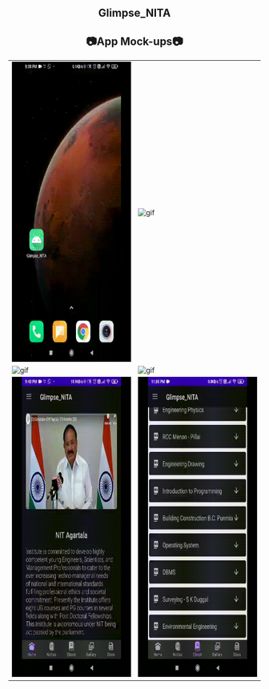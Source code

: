 <div align="center">

## Glimpse_NITA

</div>

<div align="center">

## 📷App Mock-ups📷

<table>
<tr>
  <td><img alt = "gif" src = "screenshots\Permissions.gif" width = 400 height = 600></td>
  <td><img alt = "gif" src = "screenshots\Home.gif" width = 400 height = 600></td>
</tr>
<tr>
  <td><img alt = "gif" src = "screenshots\Notice.gif" width = 400 height = 600></td>
  <td><img alt = "gif" src = "screenshots\Docs.gif" width = 400 height = 600></td>
</tr>
<tr>
  <td><img alt = "gif" src = "screenshots\Home Map.gif" width = 400 height = 600></td>
  <td><img alt = "gif" src = "screenshots\Ebook.gif" width = 400 height = 600></td>
</tr>
</table>

</div>